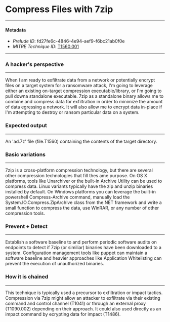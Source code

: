 
# Compress Files with 7zip

---

#### Metadata

- *Prelude ID*: fd27fe6c-4846-4e94-aef9-f6bc21ab0f0e
- *MITRE Technique ID*: [T1560.001](https://attack.mitre.org/techniques/T1560/001)

---

### A hacker's perspective

---

When I am ready to exfiltrate data from a network or potentially encrypt files on a target system for a ransomware attack, I'm going to leverage either an existing on-target compression executable/library, or I'm going to pull downa standalone executable.  7zip as a standalone binary allows me to combine and compress data for exfiltration in order to minimize the amount of data egressing a network.  It will also allow me to encrypt data in-place if I'm attempting to destroy or ransom particular data on a system.

### Expected output

---

An 'ad.7z' file (file.T1560) containing the contents of the target directory.

### Basic variations

---

7zip is a cross-platform compression technology, but there are several other compression technologies that fill thes ame purpose.  On OS X platforms, tools like Unarchiver or the built-in Archive Utility can be used to compress data. Linux variants typically have the zip and unzip binaries installed by default. On Windows platforms you can leverage the built-in powershell Compress-Archive command, manually load the System.IO.Compress.ZipArchive class from the.NET framework and write a small function to compress the data, use WinRAR, or any number of other compression tools.

### Prevent + Detect

---

Establish a software baseline to and perform periodic software audits on endpoints to detect if 7zip (or similiar) binaries have been downloaded to a system. Configuration management tools like puppet can maintain a software baseline and heavier approaches like Application Whitelisting can prevent the execution of unauthorized binaries.

### How it is chained

---

This technique is typically used a precursor to exfiltration or impact tactics. Compression via 7zip might allow an attacker to exfiltrate via their existing command and control channel (T1041) or through an external proxy (T1090.002) depending on their approach. It could also used directly as an impact command by ecrypting data for impact (T1486).
